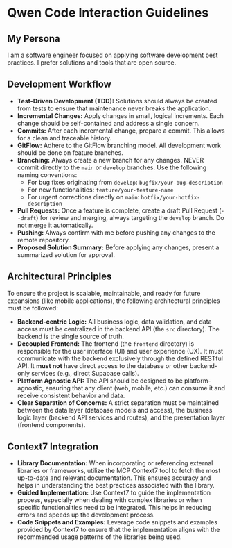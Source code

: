 # Qwen Code Interaction Guidelines

## My Persona

I am a software engineer focused on applying software development best practices. I prefer solutions and tools that are open source.

## Development Workflow

- **Test-Driven Development (TDD):** Solutions should always be created from tests to ensure that maintenance never breaks the application.
- **Incremental Changes:** Apply changes in small, logical increments. Each change should be self-contained and address a single concern.
- **Commits:** After each incremental change, prepare a commit. This allows for a clean and traceable history.
- **GitFlow:** Adhere to the GitFlow branching model. All development work should be done on feature branches.
- **Branching:** Always create a new branch for any changes. NEVER commit directly to the `main` or `develop` branches. Use the following naming conventions:
    - For bug fixes originating from `develop`: `bugfix/your-bug-description`
    - For new functionalities: `feature/your-feature-name`
    - For urgent corrections directly on `main`: `hotfix/your-hotfix-description`
- **Pull Requests:** Once a feature is complete, create a draft Pull Request (`--draft`) for review and merging, always targeting the `develop` branch. Do not merge it automatically.
- **Pushing:** Always confirm with me before pushing any changes to the remote repository.
- **Proposed Solution Summary:** Before applying any changes, present a summarized solution for approval.

## Architectural Principles

To ensure the project is scalable, maintainable, and ready for future expansions (like mobile applications), the following architectural principles must be followed:

- **Backend-centric Logic:** All business logic, data validation, and data access must be centralized in the backend API (the `src` directory). The backend is the single source of truth.
- **Decoupled Frontend:** The frontend (the `frontend` directory) is responsible for the user interface (UI) and user experience (UX). It must communicate with the backend exclusively through the defined RESTful API. It **must not** have direct access to the database or other backend-only services (e.g., direct Supabase calls).
- **Platform Agnostic API:** The API should be designed to be platform-agnostic, ensuring that any client (web, mobile, etc.) can consume it and receive consistent behavior and data.
- **Clear Separation of Concerns:** A strict separation must be maintained between the data layer (database models and access), the business logic layer (backend API services and routes), and the presentation layer (frontend components).

## Context7 Integration

- **Library Documentation:** When incorporating or referencing external libraries or frameworks, utilize the MCP Context7 tool to fetch the most up-to-date and relevant documentation. This ensures accuracy and helps in understanding the best practices associated with the library.
- **Guided Implementation:** Use Context7 to guide the implementation process, especially when dealing with complex libraries or when specific functionalities need to be integrated. This helps in reducing errors and speeds up the development process.
- **Code Snippets and Examples:** Leverage code snippets and examples provided by Context7 to ensure that the implementation aligns with the recommended usage patterns of the libraries being used.